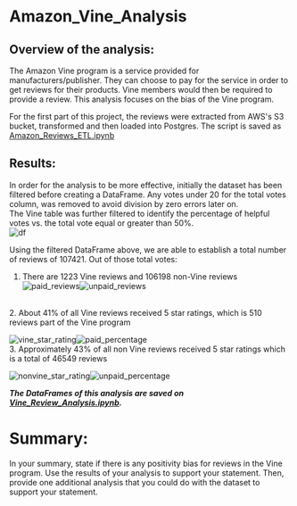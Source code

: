 # Amazon_Vine_Analysis

## Overview of the analysis: 

The Amazon Vine program is a service provided for manufacturers/publisher.  They can choose to pay for the service in order to get reviews for their products.  Vine members would then be required to provide a review.  This analysis focuses on the bias of the Vine program. <br>

For the first part of this project, the reviews were extracted from AWS's S3 bucket, transformed and then loaded into Postgres.  The script is saved as [Amazon_Reviews_ETL.ipynb](https://github.com/taranahassan/Amazon_Vine_Analysis/blob/main/Amazon_Reviews_ETL.ipynb)

## Results: 

In order for the analysis to be more effective, initially the dataset has been filtered before creating a DataFrame.  Any votes under 20 for the total votes column, was removed to avoid division by zero errors later on. <br>
The Vine table was further filtered to identify the percentage of helpful votes vs. the total vote equal or greater than 50%.
<br>
![df](https://user-images.githubusercontent.com/75437852/114807748-f3623980-9d74-11eb-8ea2-90813bee76c5.PNG)

Using the filtered DataFrame above, we are able to establish a total number of reviews of 107421.  Out of those total votes:

  1.  There are 1223 Vine reviews and 106198 non-Vine reviews<br>
  ![paid_reviews](https://user-images.githubusercontent.com/75437852/114811068-68387200-9d7b-11eb-9df3-914f6aaa9012.PNG)![unpaid_reviews](https://user-images.githubusercontent.com/75437852/114811079-6f5f8000-9d7b-11eb-9331-bc8622d0b198.PNG)
<br>
  2.  About 41% of all Vine reviews received 5 star ratings, which is 510 reviews part of the Vine program <br>
   
  ![vine_star_rating](https://user-images.githubusercontent.com/75437852/114890865-656c6a00-9dd9-11eb-8a72-a36508140bfe.PNG)![paid_percentage](https://user-images.githubusercontent.com/75437852/114890948-75844980-9dd9-11eb-8703-8981e206c667.PNG)
<br>
  3.  Approximately 43% of all non Vine reviews received 5 star ratings which is a total of 46549 reviews <br>
 
  ![nonvine_star_rating](https://user-images.githubusercontent.com/75437852/114893270-8c2ba000-9ddb-11eb-84b9-8e342cdb0804.PNG)![unpaid_percentage](https://user-images.githubusercontent.com/75437852/114893346-99488f00-9ddb-11eb-93e7-b0325cee89f4.PNG)
<br>

***The DataFrames of this analysis are saved on [Vine_Review_Analysis.ipynb](https://github.com/taranahassan/Amazon_Vine_Analysis/blob/main/Vine_Review_Analysis.ipynb).*** <br>

# Summary: 
In your summary, state if there is any positivity bias for reviews in the Vine program. Use the results of your analysis to support your statement. Then, provide one additional analysis that you could do with the dataset to support your statement.
